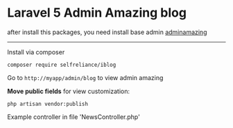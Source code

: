 Laravel 5 Admin Amazing blog
======================
after install this packages, you need install base admin
[adminamazing](https://github.com/selfrelianceme/adminamazing)

-----------------
Install via composer
```
composer require selfreliance/iblog
```


Go to `http://myapp/admin/blog` to view admin amazing

**Move public fields** for view customization:

```
php artisan vendor:publish
``` 

Example controller in file 'NewsController.php'
